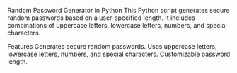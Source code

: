 Random Password Generator in Python
This Python script generates secure random passwords based on a user-specified length. It includes combinations of uppercase letters, lowercase letters, numbers, and special characters.

Features
Generates secure random passwords.
Uses uppercase letters, lowercase letters, numbers, and special characters.
Customizable password length.
